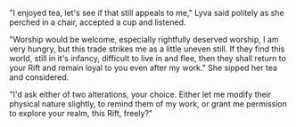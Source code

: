 "I enjoyed tea, let's see if that still appeals to me," Lyva said politely as she perched in a chair, accepted a cup and listened.     

"Worship would be welcome, especially rightfully deserved worship, I am very hungry, but this trade strikes me as a little uneven still. If they find this world, still in it's infancy, difficult to live in and flee, then they shall return to your Rift and remain loyal to you even after my work." She sipped her tea and considered.

"I'd ask either of two alterations, your choice. Either let me modify their physical nature slightly, to remind them of my work, or grant me permission to explore your realm, this Rift, freely?"